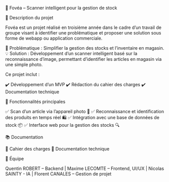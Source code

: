 📌 Fovéa – Scanner intelligent pour la gestion de stock

📝 Description du projet

Fovéa est un projet réalisé en troisième année dans le cadre d’un travail de groupe visant à identifier une problématique et proposer une solution sous forme de webapp ou application commerciale.

🎯 Problématique : Simplifier la gestion des stocks et l’inventaire en magasin.
💡 Solution : Développement d’un scanner intelligent basé sur la reconnaissance d’image, permettant d’identifier les articles en magasin via une simple photo.

Ce projet inclut :

✔️ Développement d’un MVP
✔️ Rédaction du cahier des charges
✔️ Documentation technique

🚀 Fonctionnalités principales

✅ Scan d’un article via l’appareil photo 📸
✅ Reconnaissance et identification des produits en temps réel 🛍️
✅ Intégration avec une base de données de stock 📦
✅ Interface web pour la gestion des stocks 🔍

📚 Documentation

📄 Cahier des charges
📖 Documentation technique

👥 Équipe

Quentin ROBERT – Backend | 
Maxime LECOMTE – Frontend, UI/UX | 
Nicolas SAINTY - IA | 
Florent CANALES – Gestion de projet
